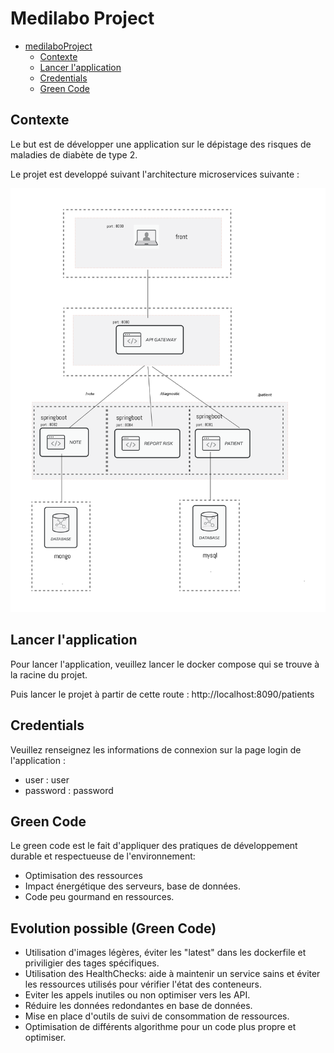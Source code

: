 # Medilabo Project

 <!-- TOC -->
* [medilaboProject](#medilaboproject)
    * [Contexte](#contexte)
    * [Lancer l'application](#lancer-lapplication)
    * [Credentials](#credentials)
    * [Green Code](#green-code)
<!-- TOC -->

## Contexte

Le but est de développer une application sur le dépistage des risques de maladies de diabète de type 2.

Le projet est developpé suivant l'architecture microservices suivante : 

![](architecture.png)

## Lancer l'application
Pour lancer l'application, veuillez lancer le docker compose qui se trouve à la racine du projet.

Puis lancer le projet à partir de cette route : http://localhost:8090/patients

## Credentials

Veuillez renseignez les informations de connexion sur la page login de l'application :

* user : user
* password : password

## Green Code
 Le green code est le fait d'appliquer des pratiques de développement durable et respectueuse de l'environnement:
* Optimisation des ressources
* Impact énergétique des serveurs, base de données.
* Code peu gourmand en ressources.

## Evolution possible (Green Code)
* Utilisation d'images légères, éviter les "latest" dans les dockerfile et priviligier des tages spécifiques.
* Utilisation des HealthChecks: aide à maintenir un service sains et éviter les ressources utilisés pour vérifier l'état des conteneurs.
* Eviter les appels inutiles ou non optimiser vers les API.
* Réduire les données redondantes en base de données.
* Mise en place d'outils de suivi de consommation de ressources.
* Optimisation de différents algorithme pour un code plus propre et optimiser.
